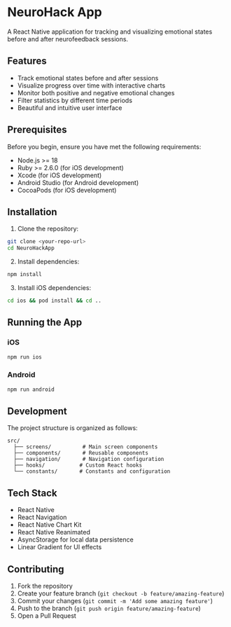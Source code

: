 # NeuroHack App

A React Native application for tracking and visualizing emotional states before and after neurofeedback sessions.

## Features

- Track emotional states before and after sessions
- Visualize progress over time with interactive charts
- Monitor both positive and negative emotional changes
- Filter statistics by different time periods
- Beautiful and intuitive user interface

## Prerequisites

Before you begin, ensure you have met the following requirements:
- Node.js >= 18
- Ruby >= 2.6.0 (for iOS development)
- Xcode (for iOS development)
- Android Studio (for Android development)
- CocoaPods (for iOS development)

## Installation

1. Clone the repository:
```bash
git clone <your-repo-url>
cd NeuroHackApp
```

2. Install dependencies:
```bash
npm install
```

3. Install iOS dependencies:
```bash
cd ios && pod install && cd ..
```

## Running the App

### iOS
```bash
npm run ios
```

### Android
```bash
npm run android
```

## Development

The project structure is organized as follows:

```
src/
  ├── screens/          # Main screen components
  ├── components/       # Reusable components
  ├── navigation/       # Navigation configuration
  ├── hooks/           # Custom React hooks
  └── constants/       # Constants and configuration
```

## Tech Stack

- React Native
- React Navigation
- React Native Chart Kit
- React Native Reanimated
- AsyncStorage for local data persistence
- Linear Gradient for UI effects

## Contributing

1. Fork the repository
2. Create your feature branch (`git checkout -b feature/amazing-feature`)
3. Commit your changes (`git commit -m 'Add some amazing feature'`)
4. Push to the branch (`git push origin feature/amazing-feature`)
5. Open a Pull Request
